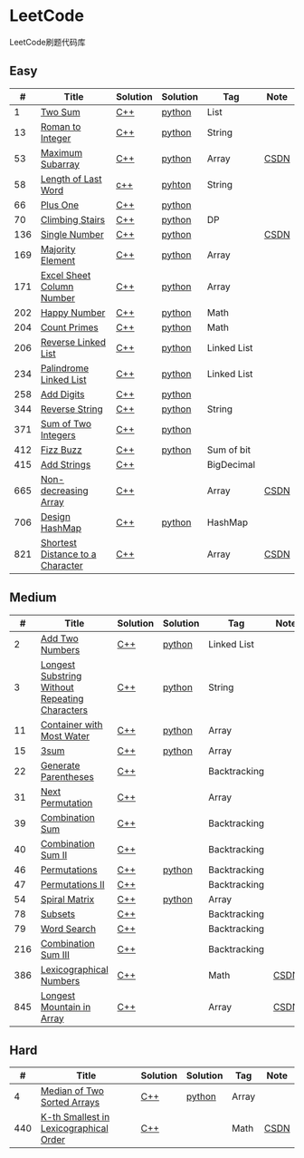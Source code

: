 ﻿# LeetCode
LeetCode刷题代码库

## Easy
|  #  | Title   |  Solution  |Solution| Tag |  Note  |
|-----|-------- | ---------- | ------ | ----|--------|
|1|[Two Sum][1]|[C++][2]|[python][3]|List||
|13|[Roman to Integer][4]|[C++][5]|[python][6]|String||
|53|[Maximum Subarray][7]|[C++][8]|[python][9]|Array|[CSDN][10]|
|58|[Length of Last Word][11]|[c++][12]|[pyhton][13]|String||
|66|[Plus One][14]|[C++][15]|[python][16]|||
|70|[Climbing Stairs][17]|[C++][18]|[python][19]|DP||
|136|[Single Number][20]|[C++][21]|[python][22]||[CSDN][23]|
|169|[Majority Element][24]|[C++][25]|[python][26]|Array||
|171|[Excel Sheet Column Number][27]|[C++][28]|[python][29]|Array||
|202|[Happy Number][30]|[C++][31]|[python][32]|Math||
|204|[Count Primes][33]|[C++][34]|[python][35]|Math||
|206|[Reverse Linked List][36]|[C++][37]|[python][38]|Linked List||
|234|[Palindrome Linked List][39]|[C++][40]|[python][41]|Linked List||
|258|[Add Digits][42]|[C++][43]|[python][44]|||
|344|[Reverse String][45]|[C++][46]|[python][47]|String||
|371|[Sum of Two Integers][48]|[C++][49]|[python][50]|||
|412|[Fizz Buzz][51]|[C++][52]|[python][53]|Sum of bit||
|415|[Add Strings][54]|[C++][55]||BigDecimal||
|665|[Non-decreasing Array][56]|[C++][57]||Array|[CSDN][58]|
|706|[Design HashMap][59]|[C++][60]|[python][61]|HashMap||
|821|[Shortest Distance to a Character][62]|[C++][63]||Array|[CSDN][64]|

## Medium
|  #  | Title      |  Solution  |Solution| Tag |  Note  |
|-----|------------| ---------- | ------ | ----|--------|
|2|[Add Two Numbers][65]|[C++][66]|[python][67]|Linked List|
|3|[Longest Substring Without Repeating Characters][68]|[C++][69]|[python][70]|String|
|11|[Container with Most Water][71]|[C++][72]|[python][73]|Array|
|15|[3sum][74]|[C++][75]|[python][76]|Array|
|22|[Generate Parentheses][77]|[C++][78]||Backtracking|
|31|[Next Permutation][79]|[C++][80]||Array|
|39|[Combination Sum][81]|[C++][82]||Backtracking|
|40|[Combination Sum II][83]|[C++][84]||Backtracking|
|46|[Permutations][85]|[C++][86]|[python][87]|Backtracking|
|47|[Permutations II][88]|[C++][89]||Backtracking|
|54|[Spiral Matrix][90]|[C++][91]|[python][92]|Array|
|78|[Subsets][93]|[C++][94]||Backtracking|
|79|[Word Search][95]|[C++][96]||Backtracking|
|216|[Combination Sum III][97]|[C++][98]||Backtracking|
|386|[Lexicographical Numbers][99]|[C++][100]||Math|[CSDN][101]|
|845|[Longest Mountain in Array][102]|[C++][103]||Array|[CSDN][104]|



## Hard
|  #  | Title      |  Solution  |Solution| Tag |  Note  |
|-----|------------| ---------- | ------ | ----|--------|
|4|[Median of Two Sorted Arrays][105]|[C++][106]|[python][107]|Array|
|440|[K-th Smallest in Lexicographical Order][108]|[C++][109]||Math|[CSDN][110]|


  [1]: https://leetcode.com/problems/two-sum/description/
  [2]: ./C++/1/main.cpp
  [3]: ./Python/1.py
  [4]: https://leetcode.com/problems/roman-to-integer/
  [5]: ./C++/13/main.cpp
  [6]: ./Python/13.py
  [7]: https://leetcode.com/problems/maximum-subarray/
  [8]: ./C++/53/main.cpp
  [9]: ./Python/53.py
  [10]:  https://blog.csdn.net/whjkm/article/details/89041512
  [11]: https://leetcode.com/problems/length-of-last-word/
  [12]: ./C++/58/main.cpp
  [13]: ./Python/58.py
  [14]: https://leetcode.com/problems/plus-one/description/
  [15]: ./C++/66/main.cpp
  [16]: ./Python/66.py
  [17]: https://leetcode.com/problems/climbing-stairs/
  [18]: ./C++/70/main.cpp
  [19]: ./Python/70.py
  [20]: https://leetcode.com/problems/single-number/description/
  [21]: ./C++/136/main.cpp
  [22]: ./Python/136.py
  [23]: https://blog.csdn.net/whjkm/article/details/89058579
  [24]: https://leetcode.com/problems/majority-element/
  [25]: ./C++/169/main.cpp
  [26]: ./Python/169.py
  [27]: https://leetcode.com/problems/excel-sheet-column-number/
  [28]: ./C++/171/main.cpp
  [29]: ./Python/171.py
  [30]: https://leetcode.com/problems/happy-number/
  [31]: ./C++/202/main.cpp
  [32]: ./Python/202.py
  [33]: https://leetcode.com/problems/count-primes/
  [34]: ./C++/204/main.cpp
  [35]: ./Python/204.py
  [36]: https://leetcode.com/problems/reverse-linked-list/
  [37]: ./C++/206/main.cpp
  [38]: ./Python/206.py
  [39]: https://leetcode.com/problems/palindrome-linked-list/
  [40]: ./C++/234/main.cpp
  [41]: ./Python/234.py
  [42]: https://leetcode.com/problems/add-digits/description/
  [43]: ./C++/258/main.cpp
  [44]: ./Python/258.py
  [45]: https://leetcode.com/problems/reverse-string/description/
  [46]: ./C++/258/main.cpp
  [47]: ./Python/344.py
  [48]: https://leetcode.com/problems/sum-of-two-integers/description/
  [49]: ./C++/371/main.cpp
  [50]: ./Python/371.py
  [51]: https://leetcode.com/problems/fizz-buzz/
  [52]: ./C++/412/main.cpp
  [53]: ./Python/412.py
  [54]: https://leetcode.com/problems/add-strings/
  [55]: ./C++/415/main.cpp
  [56]: https://leetcode.com/problems/non-decreasing-array/
  [57]: ./C++/665/main.cpp
  [58]: https://blog.csdn.net/whjkm/article/details/89058579
  [59]: https://leetcode.com/problems/design-hashmap/description/
  [60]: ./C++/706/main.cpp
  [61]: ./Python/706.py
  [62]: https://leetcode.com/problems/shortest-distance-to-a-character/
  [63]: ./C++/821/main.cpp
  [64]: https://blog.csdn.net/whjkm/article/details/89460667
  [65]: https://leetcode.com/problems/add-two-numbers
  [66]: ./C++/2/main.cpp
  [67]: ./Python/2.py
  [68]: https://leetcode.com/problemset/top-interview-questions/
  [69]: ./C++/3/main.cpp
  [70]: ./Python/3.py
  [71]: https://leetcode.com/problems/container-with-most-water/
  [72]: ./C++/11/main.cpp
  [73]: ./Python/11.py
  [74]: https://leetcode.com/problems/3sum/description/
  [75]: ./C++/15/main.cpp
  [76]: ./Python/15.py
  [77]: https://leetcode.com/problemset/all/?search=22
  [78]: ./C++/22/main.cpp
  [79]: https://leetcode.com/problems/next-permutation/
  [80]: ./C++/31/main.cpp
  [81]: https://leetcode.com/problems/combination-sum/
  [82]: ./C++/39/main.cpp
  [83]: https://leetcode.com/problems/combination-sum-ii/
  [84]: ./C++/40/main.cpp
  [85]: https://leetcode.com/problems/permutations/
  [86]: ./C++/46/main.cpp
  [87]: ./Python/46.py
  [88]: https://leetcode.com/problems/permutations-ii/
  [89]: ./C++/47/main.cpp
  [90]: https://leetcode.com/problems/spiral-matrix/
  [91]: ./C++/54/main.cpp
  [92]: ./Python/54.py
  [93]: https://leetcode.com/problems/subsets/
  [94]: ./C++/78/main.cpp
  [95]: https://leetcode.com/problems/word-search/
  [96]: ./C++/79/main.cpp
  [97]: https://leetcode.com/problems/combination-sum-iii/
  [98]: ./C++/216/main.cpp
  [99]: https://leetcode.com/problems/lexicographical-numbers/
  [100]: ./C++/386/main.cpp
  [101]: https://blog.csdn.net/whjkm/article/details/89460667
  [102]: https://leetcode.com/problems/longest-mountain-in-array/
  [103]: ./C++/845/main.cpp
  [104]: https://blog.csdn.net/whjkm/article/details/89460667
  [105]: https://leetcode.com/problems/median-of-two-sorted-arrays/
  [106]: ./C++/4/main.cpp
  [107]: ./Python/4.py
  [108]: https://leetcode.com/problems/k-th-smallest-in-lexicographical-order/
  [109]: ./C++/440/main.cpp
  [110]: https://blog.csdn.net/whjkm/article/details/89460667